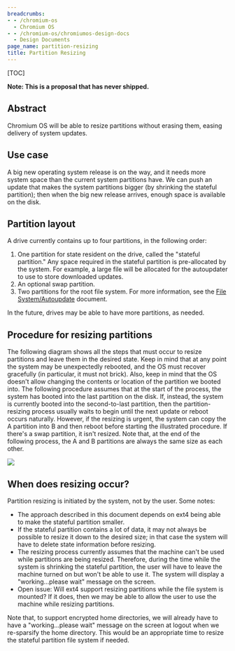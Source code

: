 ```yaml
---
breadcrumbs:
- - /chromium-os
  - Chromium OS
- - /chromium-os/chromiumos-design-docs
  - Design Documents
page_name: partition-resizing
title: Partition Resizing
---
```


[TOC]

**Note: This is a proposal that has never shipped.**

## Abstract

Chromium OS will be able to resize partitions without erasing them, easing
delivery of system updates.

## Use case

A big new operating system release is on the way, and it needs more system space
than the current system partitions have. We can push an update that makes the
system partitions bigger (by shrinking the stateful partition); then when the
big new release arrives, enough space is available on the disk.

## Partition layout

A drive currently contains up to four partitions, in the following order:

1.  One partition for state resident on the drive, called the "stateful
            partition." Any space required in the stateful partition is
            pre-allocated by the system. For example, a large file will be
            allocated for the autoupdater to use to store downloaded updates.
2.  An optional swap partition.
3.  Two partitions for the root file system. For more information, see
            the [File
            System/Autoupdate](/chromium-os/chromiumos-design-docs/filesystem-autoupdate)
            document.

In the future, drives may be able to have more partitions, as needed.

## Procedure for resizing partitions

The following diagram shows all the steps that must occur to resize partitions
and leave them in the desired state.
Keep in mind that at any point the system may be unexpectedly rebooted, and the
OS must recover gracefully (in particular, it must not brick). Also, keep in
mind that the OS doesn't allow changing the contents or location of the
partition we booted into.
The following procedure assumes that at the start of the process, the system has
booted into the last partition on the disk. If, instead, the system is currently
booted into the second-to-last partition, then the partition-resizing process
usually waits to begin until the next update or reboot occurs naturally.
However, if the resizing is urgent, the system can copy the A partition into B
and then reboot before starting the illustrated procedure.
If there's a swap partition, it isn't resized.
Note that, at the end of the following process, the A and B partitions are
always the same size as each other.

![](/chromium-os/chromiumos-design-docs/partition-resizing/resize_partition.png)

## When does resizing occur?

Partition resizing is initiated by the system, not by the user.
Some notes:

*   The approach described in this document depends on ext4 being able
            to make the stateful partition smaller.
*   If the stateful partition contains a lot of data, it may not always
            be possible to resize it down to the desired size; in that case the
            system will have to delete state information before resizing.
*   The resizing process currently assumes that the machine can't be
            used while partitions are being resized. Therefore, during the time
            while the system is shrinking the stateful partition, the user will
            have to leave the machine turned on but won't be able to use it. The
            system will display a "working...please wait" message on the screen.
*   Open issue: Will ext4 support resizing partitions while the file
            system is mounted? If it does, then we may be able to allow the user
            to use the machine while resizing partitions.

Note that, to support encrypted home directories, we will already have to have a
"working...please wait" message on the screen at logout when we re-sparsify the
home directory. This would be an appropriate time to resize the stateful
partition file system if needed.
